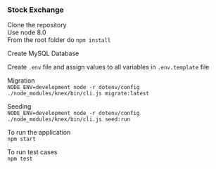 ### Stock Exchange


Clone the repository  
Use node 8.0  
From the root folder do
`npm install`

Create MySQL Database

Create `.env` file and assign values to all variables in `.env.template` file  

Migration  
`NODE_ENV=development node -r dotenv/config ./node_modules/knex/bin/cli.js migrate:latest`

Seeding  
`NODE_ENV=development node -r dotenv/config ./node_modules/knex/bin/cli.js seed:run`

To run the application  
`npm start`

To run test cases  
`npm test`